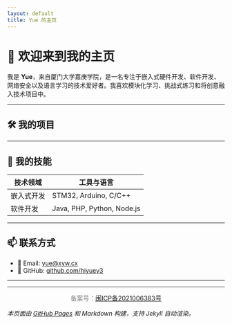 ```yaml
---
layout: default
title: Yue 的主页
---
```


# 👋 欢迎来到我的主页

我是 **Yue**，来自厦门大学嘉庚学院，是一名专注于嵌入式硬件开发、软件开发、网络安全以及语言学习的技术爱好者。我喜欢模块化学习、挑战式练习和将创意融入技术项目中。

---

## 🛠️ 我的项目



---

## 🎯 我的技能

| 技术领域       | 工具与语言                     |
|----------------|-------------------------------|
| 嵌入式开发     | STM32, Arduino, C/C++          |
| 软件开发       | Java, PHP, Python, Node.js |


---

## 📫 联系方式

- 📧 Email: [yue@xyw.cx](mailto:yue@xyw.cx)  
- 🐙 GitHub: [github.com/hiyuey3](https://github.com/hiyuey3)

---
---

<p style="text-align: center; color: gray; font-size: 0.9rem;">
备案号：<a href="https://beian.miit.gov.cn/" target="_blank">闽ICP备2021006383号</a>
</p>

_本页面由 [GitHub Pages](https://pages.github.com/) 和 Markdown 构建，支持 Jekyll 自动渲染。_
